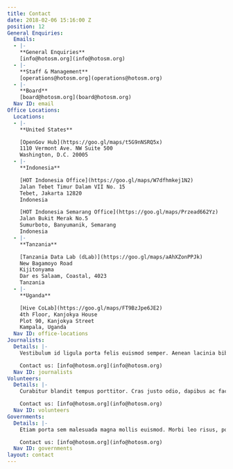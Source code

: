 ```yaml
---
title: Contact
date: 2018-02-06 15:16:00 Z
position: 12
General Enquiries:
  Emails:
  - |-
    **General Enquiries**
    [info@hotosm.org](info@hotosm.org)
  - |-
    **Staff & Management**
    [operations@hotosm.org](operations@hotosm.org)
  - |-
    **Board**
    [board@hotosm.org](board@hotosm.org)
  Nav ID: email
Office Locations:
  Locations:
  - |-
    **United States**

    [OpenGov Hub](https://goo.gl/maps/t5G9nNSRQ5x)
    1110 Vermont Ave. NW Suite 500
    Washington, D.C. 20005
  - |-
    **Indonesia**

    [HOT Indonesia Office](https://goo.gl/maps/W7dfhmkej1N2)
    Jalan Tebet Timur Dalam VII No. 15
    Tebet, Jakarta 12820
    Indonesia

    [HOT Indonesia Semarang Office](https://goo.gl/maps/Przead662Yz)
    Jalan Bukit Merak No.5
    Sumurboto, Banyumanik, Semarang
    Indonesia
  - |-
    **Tanzania**

    [Tanzania Data Lab (dLab)](https://goo.gl/maps/aAhXZonPPJk)
    New Bagamoyo Road
    Kijitonyama
    Dar es Salaam, Coastal, 4023
    Tanzania
  - |-
    **Uganda**

    [Hive CoLab](https://goo.gl/maps/FT9BzJpe6JE2)
    4th Floor, Kanjokya House
    Plot 90, Kanjokya Street
    Kampala, Uganda
  Nav ID: office-locations
Journalists:
  Details: |-
    Vestibulum id ligula porta felis euismod semper. Aenean lacinia bibendum nulla sed consectetur. Donec ullamcorper nulla non metus auctor fringilla. Donec ullamcorper nulla non metus auctor fringilla. Donec ullamcorper nulla non metus auctor fringilla.

    Contact us: [info@hotosm.org](info@hotosm.org)
  Nav ID: journalists
Volunteers:
  Details: |-
    Curabitur blandit tempus porttitor. Cras justo odio, dapibus ac facilisis in, egestas eget quam. Cras mattis consectetur purus sit amet fermentum.

    Contact us: [info@hotosm.org](info@hotosm.org)
  Nav ID: volunteers
Governments:
  Details: |-
    Etiam porta sem malesuada magna mollis euismod. Morbi leo risus, porta ac consectetur ac, vestibulum at eros. Curabitur blandit tempus porttitor. Maecenas faucibus mollis interdum. Vestibulum id ligula porta felis euismod semper. Sed posuere consectetur est at lobortis.

    Contact us: [info@hotosm.org](info@hotosm.org)
  Nav ID: governments
layout: contact
---
```

